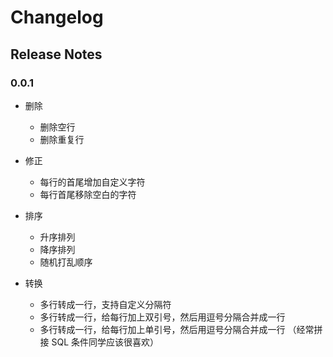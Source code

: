 # Changelog

## Release Notes

### 0.0.1

- 删除
    - 删除空行
    - 删除重复行

- 修正
    - 每行的首尾增加自定义字符
    - 每行首尾移除空白的字符

- 排序
    - 升序排列
    - 降序排列
    - 随机打乱顺序

- 转换
    - 多行转成一行，支持自定义分隔符
    - 多行转成一行，给每行加上双引号，然后用逗号分隔合并成一行
    - 多行转成一行，给每行加上单引号，然后用逗号分隔合并成一行 （经常拼接 SQL 条件同学应该很喜欢）